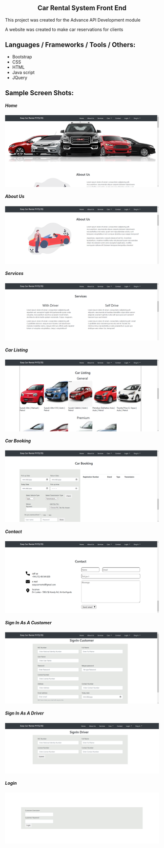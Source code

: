 <h2 align="center">Car Rental System Front End</h2>
<p align="left">This project was created for the Advance API Development module </P>
<p align="left">A website was created to make car reservations for clients </P>

## <h2 align="left">Languages / Frameworks / Tools / Others:</h2>
* Bootstrap
* CSS
* HTML
* Java script
* JQuery 

## <h2 align="left">Sample Screen Shots:</h2>
<h5>Home</h5>
<img src="assets/README screen shots/home.png"></img>
<h5>About Us</h5>
<img src="assets/README screen shots/about us.png"></img>
<h5>Services</h5>
<img src="assets/README screen shots/services.png"></img>
<h5>Car Listing</h5>
<img src="assets/README screen shots/car listing.png"></img>
<h5>Car Booking</h5>
<img src="assets/README screen shots/car booking.png"></img>
<h5>Contact</h5>
<img src="assets/README screen shots/contact.png"></img>
<h5>Sign In As A Customer</h5>
<img src="assets/README screen shots/sign in customer.png"></img>
<h5>Sign In As A Driver</h5>
<img src="assets/README screen shots/sign driver.png"></img>
<h5>Login</h5>
<img src="assets/README screen shots/login.png"></img>
